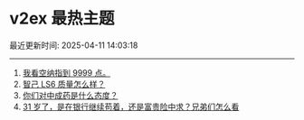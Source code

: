 # v2ex 最热主题

最近更新时间: 2025-04-11 14:03:18

--- 
1. [我看空纳指到 9999 点。](https://www.v2ex.com/t/1124629) 
2. [智己 LS6 质量怎么样？](https://www.v2ex.com/t/1124631) 
3. [你们对中成药是什么态度？](https://www.v2ex.com/t/1124650) 
4. [31 岁了，是在银行继续苟着，还是富贵险中求？兄弟们怎么看](https://www.v2ex.com/t/1124691) 
